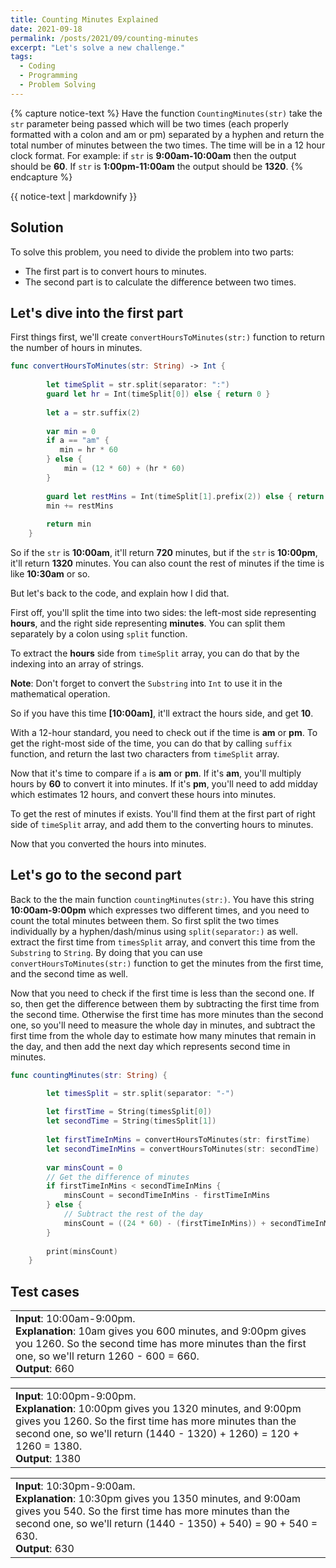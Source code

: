 ```yaml
---
title: Counting Minutes Explained
date: 2021-09-18
permalink: /posts/2021/09/counting-minutes
excerpt: "Let's solve a new challenge."
tags:
  - Coding
  - Programming
  - Problem Solving
---
```


{% capture notice-text %}
Have the function `CountingMinutes(str)` take the `str` parameter being passed which will be two times (each properly formatted with a colon and am or pm) separated by a hyphen and return the total number of minutes between the two times. The time will be in a 12 hour clock format. For example: if `str` is **9:00am-10:00am** then the output should be **60**. If `str` is **1:00pm-11:00am** the output should be **1320**.
{% endcapture %}

<div class="notice--danger">

{{ notice-text | markdownify }}

</div>

## Solution

To solve this problem, you need to divide the problem into two parts:
- The first part is to convert hours to minutes.
- The second part is to calculate the difference between two times.

<h2>Let's dive into the first part</h2>

First things first, we'll create `convertHoursToMinutes(str:)` function to return the number of hours in minutes.


```swift
func convertHoursToMinutes(str: String) -> Int {
        
        let timeSplit = str.split(separator: ":")
        guard let hr = Int(timeSplit[0]) else { return 0 }
        
        let a = str.suffix(2)
        
        var min = 0
        if a == "am" {
           min = hr * 60
        } else {
            min = (12 * 60) + (hr * 60)
        }
        
        guard let restMins = Int(timeSplit[1].prefix(2)) else { return 0 }
        min += restMins
        
        return min
    }
```

So if the `str` is **10:00am**, it'll return **720** minutes, but if the `str` is **10:00pm**, it'll return **1320** minutes. You can also count the rest of minutes if the time is like **10:30am** or so.

But let's back to the code, and explain how I did that.

First off, you'll split the time into two sides: the left-most side representing **hours**, and the right side representing **minutes**. You can split them separately by a colon using `split` function.

To extract the **hours** side from `timeSplit` array, you can do that by the indexing into an array of strings.

**Note**: Don't forget to convert the `Substring` into `Int` to use it in the mathematical operation.

So if you have this time **[10:00am]**, it'll extract the hours side, and get **10**.

 With a 12-hour standard, you need to check out if the time is **am** or **pm**. To get the right-most side of the time, you can do that by calling `suffix` function, and return the last two characters from `timeSplit` array.

Now that it's time to compare if `a` is **am** or **pm**. If it's **am**, you'll multiply hours by **60** to convert it into minutes. If it's **pm**, you'll need to add midday which estimates 12 hours, and convert these hours into minutes.

To get the rest of minutes if exists. You'll find them at the first part of right side of `timeSplit` array, and add them to the converting hours to minutes.

Now that you converted the hours into minutes.

<h2>Let's go to the second part</h2>

 Back to the the main function `countingMinutes(str:)`. You have this string **10:00am-9:00pm** which expresses two different times, and you need to count the total minutes between them. So first split the two times individually by a hyphen/dash/minus using `split(separator:)` as well. extract the first time from `timesSplit` array, and convert this time from the `Substring` to `String`. By doing that you can use `convertHoursToMinutes(str:)` function to get the minutes from the first time, and the second time as well.

 Now that you need to check if the first time is less than the second one. If so, then get the difference between them by subtracting the first time from the second time. Otherwise the first time has more minutes than the second one, so you'll need to measure the whole day in minutes, and subtract the first time from the whole day to estimate how many minutes that remain in the day, and then add the next day which represents second time in minutes.


```swift
func countingMinutes(str: String) {

        let timesSplit = str.split(separator: "-")
        
        let firstTime = String(timesSplit[0])
        let secondTime = String(timesSplit[1])
        
        let firstTimeInMins = convertHoursToMinutes(str: firstTime)
        let secondTimeInMins = convertHoursToMinutes(str: secondTime)
        
        var minsCount = 0
        // Get the difference of minutes
        if firstTimeInMins < secondTimeInMins {
            minsCount = secondTimeInMins - firstTimeInMins
        } else {
            // Subtract the rest of the day
            minsCount = ((24 * 60) - (firstTimeInMins)) + secondTimeInMins
        }
        
        print(minsCount)
    }
```

<h2>Test cases</h2>

<table>
    <td>
    <b>Input</b>: 10:00am-9:00pm. 
    <br>
    <b>Explanation</b>: 10am gives you 600 minutes, and 9:00pm gives you 1260. So the second time has more minutes than the first one, so we'll return 1260 - 600 = 660.
    <br>
    <b>Output</b>: 660</td>
</table>

<table>
    <td>
    <b>Input</b>: 10:00pm-9:00pm. 
    <br>
    <b>Explanation</b>: 10:00pm gives you 1320 minutes, and 9:00pm gives you 1260. So the first time has more minutes than the second one, so we'll return (1440 - 1320) + 1260) = 120 + 1260 = 1380.
    <br>
    <b>Output</b>: 1380</td>
</table>

<table>
    <td>
    <b>Input</b>: 10:30pm-9:00am. 
    <br>
    <b>Explanation</b>: 10:30pm gives you 1350 minutes, and 9:00am gives you 540. So the first time has more minutes than the second one, so we'll return (1440 - 1350) + 540) = 90 + 540 = 630.
    <br>
    <b>Output</b>: 630</td>
</table>